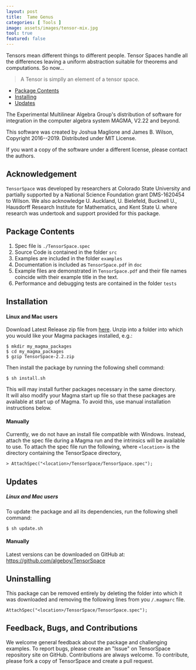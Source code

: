 ```yaml
---
layout: post
title:  Tame Genus
categories: [ Tools ]
image: assets/images/tensor-mix.jpg
tool: true
featured: false
---
```


Tensors mean different things to different people.  Tensor Spaces handle all the differences
leaving a uniform abstraction suitable for theorems and computations.  So now...
> A Tensor is simplly an element of a tensor space.

 * [Package Contents](PackageContents)
 * [Installing](Installation)
 * [Updates](Updates)


The Experimental Multilinear Algebra Group's distribution of software for 
integration in the computer algebra system MAGMA, V2.22 and beyond.

This software was created by Joshua Maglione and James B. Wilson, Copyright 
2016--2019. Distributed under MIT License.

If you want a copy of the software under a different license, please contact the
authors. 

## Acknowledgement

`TensorSpace` was developed by researchers at Colorado State University and 
partially supported by a National Science Foundation grant DMS-1620454 to 
Wilson.  We also acknowledge U. Auckland, U. Bielefeld, Bucknell U., Hausdorff 
Research Institute for Mathematics, and Kent State U. where research was 
undertook and support provided for this package.

## Package Contents 

  1. Spec file is `./TensorSpace.spec`
  2. Source Code is contained in the folder `src`
  3. Examples are included in the folder `examples`
  4. Documentation is included as `TensorSpace.pdf` in `doc`
  5. Example files are demonstrated in `TensorSpace.pdf` and their file names 
     coincide with their example title in the text.
  6. Performance and debugging tests are contained in the folder `tests`


## Installation

#### Linux and Mac users

Download Latest Release zip file from [here](https://github.com/algeboy/TensorSpace/releases).
Unzip into a folder into which you would like your Magma packages installed, e.g.:
```
$ mkdir my_magma_packages
$ cd my_magma_packages
$ gzip TensorSpace-2.2.zip
```
Then install the package by running the following shell command:
```
$ sh install.sh
```
This will may install further packages necessary in the same directory.  
It will also modify your Magma start up file so that these packages 
are available at start up of Magma.  To avoid this, use manual installation
instructions below.


#### Manually

Currently, we do not have an install file compatible with Windows. Instead, 
attach the spec file during a Magma run and the intrinsics will be available
to use.  To attach the spec file run the following, where `<location>` is the 
directory containing the TensorSpace directory,
```
> AttachSpec("<location>/TensorSpace/TensorSpace.spec");
```


## Updates

##### Linux and Mac users

To update the package and all its dependencies, run the following shell command:
```
$ sh update.sh
```

#### Manually

Latest versions can be downloaded on GitHub at: 
<https://github.com/algeboy/TensorSpace>

## Uninstalling

This package can be removed entirely by deleting the folder into which it was downloaded and removing the 
following lines from you `/.magmarc` file.
```
AttachSpec("<location>/TensorSpace/TensorSpace.spec");
```


## Feedback, Bugs, and Contributions

We welcome general feedback about the package and challenging examples. To 
report bugs, please create an "Issue" on TensorSpace repository site on GitHub. 
Contributions are always welcome. To contribute, please fork a copy of 
TensorSpace and create a pull request.


[jekyll-docs]: https://jekyllrb.com/docs/home
[jekyll-gh]:   https://github.com/jekyll/jekyll
[jekyll-talk]: https://talk.jekyllrb.com/
